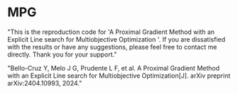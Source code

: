 # MPG
"This is the reproduction code for 'A Proximal Gradient Method with an Explicit Line search for Multiobjective Optimization '. If you are dissatisfied with the results or have any suggestions, please feel free to contact me directly. Thank you for your support."

"Bello-Cruz Y, Melo J G, Prudente L F, et al. A Proximal Gradient Method with an Explicit Line search for Multiobjective Optimization[J]. arXiv preprint arXiv:2404.10993, 2024."
